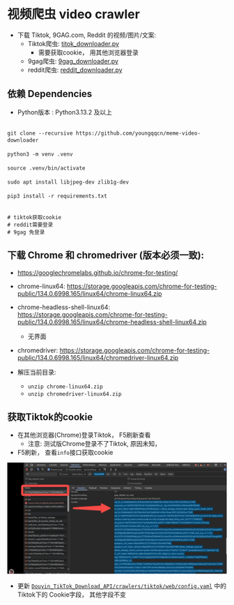 # 视频爬虫 video crawler
- 下载 Tiktok, 9GAG.com, Reddit 的视频/图片/文案:
  - Tiktok爬虫: [titok_downloader.py](./tiktok_downloader.py)
    - 需要获取cookie， 用其他浏览器登录
  - 9gag爬虫: [9gag_downloader.py](./9gag_downloader.py)
  - reddit爬虫: [reddit_downloader.py](./reddit_downloader.py)

## 依赖 Dependencies

- Python版本 :  Python3.13.2 及以上

```

git clone --recursive https://github.com/youngqqcn/meme-video-downloader

python3 -m venv .venv

source .venv/bin/activate

sudo apt install libjpeg-dev zlib1g-dev

pip3 install -r requirements.txt


# tiktok获取cookie
# reddit需要登录
# 9gag 免登录
```

## 下载 Chrome 和 chromedriver (版本必须一致):
  - https://googlechromelabs.github.io/chrome-for-testing/
  - chrome-linux64: https://storage.googleapis.com/chrome-for-testing-public/134.0.6998.165/linux64/chrome-linux64.zip
  - chrome-headless-shell-linux64: https://storage.googleapis.com/chrome-for-testing-public/134.0.6998.165/linux64/chrome-headless-shell-linux64.zip
    - 无界面
  - chromedriver: https://storage.googleapis.com/chrome-for-testing-public/134.0.6998.165/linux64/chromedriver-linux64.zip

- 解压当前目录:
  - `unzip chrome-linux64.zip`
  - `unzip chromedriver-linux64.zip`


## 获取Tiktok的cookie

- 在其他浏览器(Chrome)登录Tiktok， F5刷新查看
  - 注意: 测试版Chrome登录不了Tiktok, 原因未知，
- F5刷新， 查看`info`接口获取cookie

![](./get_tiktok_cache.jpg)

- 更新 [`Douyin_TikTok_Download_API/crawlers/tiktok/web/config.yaml`](./Douyin_TikTok_Download_API/crawlers/tiktok/web/config.yaml) 中的 Tiktok下的 Cookie字段， 其他字段不变